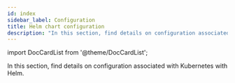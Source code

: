 ```yaml
---
id: index
sidebar_label: Configuration
title: Helm chart configuration
description: "In this section, find details on configuration associated with Kubernetes with Helm."
---
```


import DocCardList from '@theme/DocCardList';

In this section, find details on configuration associated with Kubernetes with Helm.

<DocCardList />
